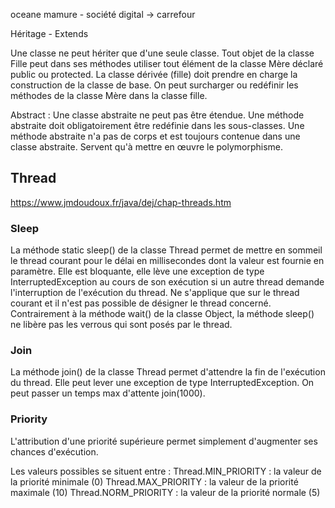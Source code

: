 oceane mamure - société digital -> carrefour

Héritage - Extends

Une classe ne peut hériter que d'une seule classe. 
Tout objet de la classe Fille peut dans ses méthodes utiliser tout élément de la classe Mère déclaré public ou protected.
La classe dérivée (fille) doit prendre en charge la construction de la classe de base.
On peut surcharger ou redéfinir les méthodes de la classe Mère dans la classe fille.

Abstract :
Une classe abstraite ne peut pas être étendue.
Une méthode abstraite doit obligatoirement être redéfinie dans les sous-classes.
Une méthode abstraite n'a pas de corps et est toujours contenue dans une classe abstraite.
Servent qu'à mettre en œuvre le polymorphisme.

## Thread
https://www.jmdoudoux.fr/java/dej/chap-threads.htm

### Sleep
La méthode static sleep() de la classe Thread permet de mettre en sommeil le thread courant pour le délai en millisecondes dont la valeur est fournie en paramètre.
Elle est bloquante, elle lève une exception de type InterruptedException au cours de son exécution si un autre thread demande l'interruption de l'exécution du thread.
Ne s'applique que sur le thread courant et il n'est pas possible de désigner le thread concerné.
Contrairement à la méthode wait() de la classe Object, la méthode sleep() ne libère pas les verrous qui sont posés par le thread.

### Join
La méthode join() de la classe Thread permet d'attendre la fin de l'exécution du thread. Elle peut lever une exception de type InterruptedException.
On peut passer un temps max d'attente join(1000).

### Priority
L'attribution d'une priorité supérieure permet simplement d'augmenter ses chances d'exécution.

Les valeurs possibles se situent entre :
Thread.MIN_PRIORITY : la valeur de la priorité minimale (0)
Thread.MAX_PRIORITY : la valeur de la priorité maximale (10)
Thread.NORM_PRIORITY : la valeur de la priorité normale (5)